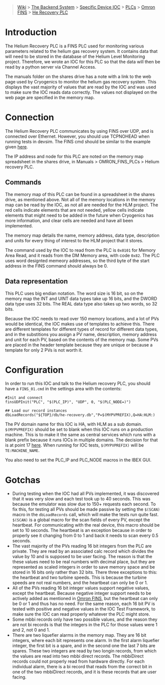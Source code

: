 > [Wiki](Home) > [The Backend System](The-Backend-System) > [Specific Device IOC](Specific-Device-IOC) > [PLCs](PLCs) > [Omron FINS](Omron-FINS) > [He Recovery PLC](Helium-Recovery-PLC)

# Introduction

The Helium Recovery PLC is a FINS PLC used for monitoring various parameters related to the helium gas recovery system. It contains data that will need to be stored in the database of the Helium Level Monitoring project. Therefore, we wrote an IOC for this PLC so that the data will then be read by a python server via Channel Access.

The manuals folder on the shares drive has a note with a link to the web page used by Cryogenics to monitor the helium gas recovery system. This displays the vast majority of values that are read by the IOC and was used to make sure the IOC reads data correctly. The values not displayed on the web page are specified in the memory map.

# Connection

The Helium Recovery PLC communicates by using FINS over UDP, and is connected over Ethernet. However, you should use TCPNOHEAD when running tests in devsim. The FINS cmd should be similar to the example given [here](https://github.com/ISISComputingGroup/ibex_developers_manual/wiki/Omron-FINS#configuration).

The IP address and node for this PLC are noted on the memory map spreadsheet in the shares drive, in Manuals > OMRON_FINS_PLCs > Helium recovery PLC.

## Commands

The memory map of this PLC can be found in a spreadsheet in the shares drive, as mentioned above. Not all of the memory locations in the memory map can be read by the IOC, as not all are needed for the HLM project. The red cells indicate elements that are not needed, yellow cells indicate elements that might need to be added in the future when Cryogenics has more information, and clear cells are needed and have all been implemented.

The memory map details the name, memory address, data type, description and units for every thing of interest to the HLM project that it stores.

The command used by the IOC to read from the PLC is `0x0101` for Memory Area Read, and it reads from the DM Memory area, with code `0x82`. The PLC uses word designted memeory addresses, so the third byte of the start address in the FINS command should always be 0.

## Data representation

This PLC uses big endian notation. The word size is 16 bit, so on the memory map the INT and UINT data types take up 16 bits, and the DWORD data type uses 32 bits. The REAL data type also takes up two words, so 32 bits.

Because the IOC needs to read over 150 memory locations, and a lot of PVs would be identical, the IOC makes use of templates to achieve this. There are different templates for different types of record for different data types, and in the substitions you assign a PV name, description, memory address and unit for each PV, based on the contents of the memory map. Some PVs are placed in the header template because they are unique or because a template for only 2 PVs is not worth it.

# Configuration

In order to run this IOC and talk to the Helium recovery PLC, you should have a `FINS_01.cmd` in the settings area with the contents:
```
#Init and connect
finsUDPInit("PLC", "$(PLC_IP)", "UDP", 0, "$(PLC_NODE=)")

## Load our record instances
dbLoadRecords("${TOP}/db/he-recovery.db","P=$(MYPVPREFIX),Q=HA:HLM:)
```
The PV domain name for this IOC is HA, with HLM as a sub domain. `$(MYPVPREFIX)` should be set to blank when this IOC runs on a production machine. This is to make it the same as central services which runs with a blank prefix because it runs IOCs in multiple domains. The decision for that is at point 17 [here](https://github.com/ISISComputingGroup/ibex_developers_manual/wiki/Decision-Log). When running for IOC tests, `$(MYPVPREFIX)` will be `TE:MACHINE_NAME`.

You also need to set the PLC_IP and PLC_NODE macros in the IBEX GUI.

# Gotchas

- During testing when the IOC had all PVs implemented, it was discovered that it was very slow and each test took up to 40 seconds. This was because the emulator was slow due to 150+ requests each second. To fix this, for testing all PVs should be made passive by setting the `$(SCAN)` macro in the `dbLoadRecords` call, which will make the tests run quite fast. `$(SCAN)` is a global macro for the scan fields of every PV, except the heartbeat. For communicating with the real device, this macro should be set to 10 seconds. The heartbeat is an exception because in order to properly see it changing from 0 to 1 and back it needs to scan every 0.5 seconds.
- The vast majority of the PVs reading 16 bit integers from the PLC are private. They are read by an associated calc record which divides the value by 10 and is supposed to be user facing. The reason is that the these values need to be real numbers with decimal place, but they are represented as scaled integers in order to save memory space and be stored in 16 bits only rather than 32 bits. There three exceptions to this: the heartbeat and two turbine speeds. This is because the turbine speeds are not real numbers, and the heartbeat can only be 0 or 1.
- All of the PVs reading 16 bit integer values support negative values, except the heartbeat. Because negative integer support needs to be actively added as mentioned in [Omron FINS](https://github.com/ISISComputingGroup/ibex_developers_manual/wiki/Omron-FINS#writing-iocs-for-fins-plcs), but the heartbeat can only be 0 or 1 and thus has no need. For the same reason, each 16 bit PV is tested with positive and negative values in the IOC Test Framework, to make sure the IOC can read properly whatever the PLC might store.
- Some mbbi records only have two possible values, and the reason they are not bi records is that the integers in the PLC for those values were 1 and 2, not 0 and 1.
- There are two liquefier alarms in the memory map. They are 16 bit integers, where each bit represents one alarm. In the first alarm liquefier integer, the first bit is a spare, and in the second one the last 7 bits are spares. These two integers are read by two longin records, from which the values are read into two mbbi direct records. The mbbiDirect records could not properly read from hardware directly. For each individual alarm, there is a bi record that reads from the correct bit in one of the two mbbiDirect records, and it is these records that are user facing.
